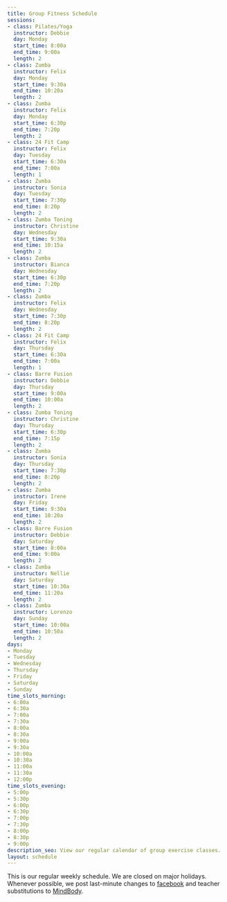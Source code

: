 ```yaml
---
title: Group Fitness Schedule
sessions:
- class: Pilates/Yoga
  instructor: Debbie
  day: Monday
  start_time: 8:00a
  end_time: 9:00a
  length: 2
- class: Zumba
  instructor: Felix
  day: Monday
  start_time: 9:30a
  end_time: 10:20a
  length: 2
- class: Zumba
  instructor: Felix
  day: Monday
  start_time: 6:30p
  end_time: 7:20p
  length: 2
- class: 24 Fit Camp
  instructor: Felix
  day: Tuesday
  start_time: 6:30a
  end_time: 7:00a
  length: 1
- class: Zumba
  instructor: Sonia
  day: Tuesday
  start_time: 7:30p
  end_time: 8:20p
  length: 2
- class: Zumba Toning
  instructor: Christine
  day: Wednesday
  start_time: 9:30a
  end_time: 10:15a
  length: 2
- class: Zumba
  instructor: Bianca
  day: Wednesday
  start_time: 6:30p
  end_time: 7:20p
  length: 2
- class: Zumba
  instructor: Felix
  day: Wednesday
  start_time: 7:30p
  end_time: 8:20p
  length: 2
- class: 24 Fit Camp
  instructor: Felix
  day: Thursday
  start_time: 6:30a
  end_time: 7:00a
  length: 1
- class: Barre Fusion
  instructor: Debbie
  day: Thursday
  start_time: 9:00a
  end_time: 10:00a
  length: 2
- class: Zumba Toning
  instructor: Christine
  day: Thursday
  start_time: 6:30p
  end_time: 7:15p
  length: 2
- class: Zumba
  instructor: Sonia
  day: Thursday
  start_time: 7:30p
  end_time: 8:20p
  length: 2
- class: Zumba
  instructor: Irene
  day: Friday
  start_time: 9:30a
  end_time: 10:20a
  length: 2
- class: Barre Fusion
  instructor: Debbie
  day: Saturday
  start_time: 8:00a
  end_time: 9:00a
  length: 2
- class: Zumba
  instructor: Nellie
  day: Saturday
  start_time: 10:30a
  end_time: 11:20a
  length: 2
- class: Zumba
  instructor: Lorenzo
  day: Sunday
  start_time: 10:00a
  end_time: 10:50a
  length: 2
days:
- Monday
- Tuesday
- Wednesday
- Thursday
- Friday
- Saturday
- Sunday
time_slots_morning:
- 6:00a
- 6:30a
- 7:00a
- 7:30a
- 8:00a
- 8:30a
- 9:00a
- 9:30a
- 10:00a
- 10:30a
- 11:00a
- 11:30a
- 12:00p
time_slots_evening:
- 5:00p
- 5:30p
- 6:00p
- 6:30p
- 7:00p
- 7:30p
- 8:00p
- 8:30p
- 9:00p
description_seo: View our regular calendar of group exercise classes.
layout: schedule
---
```


This is our regular weekly schedule. We are closed on major holidays. Whenever possible, we post last-minute changes to [facebook](https://www.facebook.com/Shapeup02914) and teacher substitutions to [MindBody](https://clients.mindbodyonline.com/classic/home?studioid=112719).
